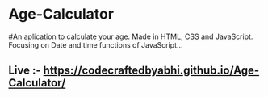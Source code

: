 # Age-Calculator

 #An aplication to calculate your age. Made in HTML, CSS and JavaScript. Focusing on Date and time functions of JavaScript...

 ## Live :-  https://codecraftedbyabhi.github.io/Age-Calculator/

